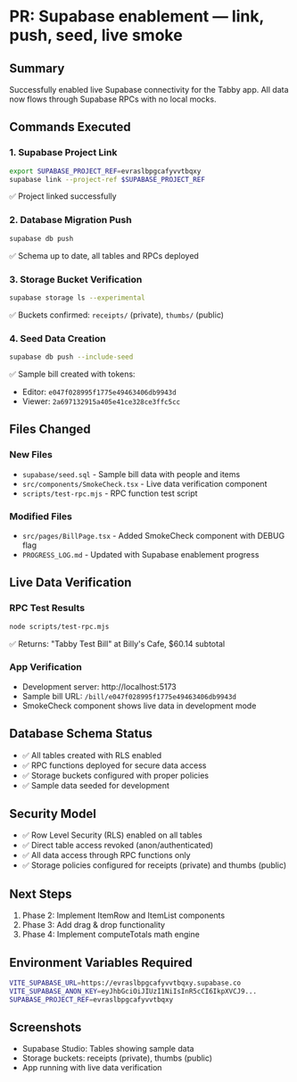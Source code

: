 # PR: Supabase enablement — link, push, seed, live smoke

## Summary
Successfully enabled live Supabase connectivity for the Tabby app. All data now flows through Supabase RPCs with no local mocks.

## Commands Executed

### 1. Supabase Project Link
```bash
export SUPABASE_PROJECT_REF=evraslbpgcafyvvtbqxy
supabase link --project-ref $SUPABASE_PROJECT_REF
```
✅ Project linked successfully

### 2. Database Migration Push
```bash
supabase db push
```
✅ Schema up to date, all tables and RPCs deployed

### 3. Storage Bucket Verification
```bash
supabase storage ls --experimental
```
✅ Buckets confirmed: `receipts/` (private), `thumbs/` (public)

### 4. Seed Data Creation
```bash
supabase db push --include-seed
```
✅ Sample bill created with tokens:
- Editor: `e047f028995f1775e49463406db9943d`
- Viewer: `2a697132915a405e41ce328ce3ffc5cc`

## Files Changed

### New Files
- `supabase/seed.sql` - Sample bill data with people and items
- `src/components/SmokeCheck.tsx` - Live data verification component
- `scripts/test-rpc.mjs` - RPC function test script

### Modified Files
- `src/pages/BillPage.tsx` - Added SmokeCheck component with DEBUG flag
- `PROGRESS_LOG.md` - Updated with Supabase enablement progress

## Live Data Verification

### RPC Test Results
```bash
node scripts/test-rpc.mjs
```
✅ Returns: "Tabby Test Bill" at Billy's Cafe, $60.14 subtotal

### App Verification
- Development server: http://localhost:5173
- Sample bill URL: `/bill/e047f028995f1775e49463406db9943d`
- SmokeCheck component shows live data in development mode

## Database Schema Status
- ✅ All tables created with RLS enabled
- ✅ RPC functions deployed for secure data access
- ✅ Storage buckets configured with proper policies
- ✅ Sample data seeded for development

## Security Model
- ✅ Row Level Security (RLS) enabled on all tables
- ✅ Direct table access revoked (anon/authenticated)
- ✅ All data access through RPC functions only
- ✅ Storage policies configured for receipts (private) and thumbs (public)

## Next Steps
1. Phase 2: Implement ItemRow and ItemList components
2. Phase 3: Add drag & drop functionality
3. Phase 4: Implement computeTotals math engine

## Environment Variables Required
```bash
VITE_SUPABASE_URL=https://evraslbpgcafyvvtbqxy.supabase.co
VITE_SUPABASE_ANON_KEY=eyJhbGciOiJIUzI1NiIsInR5cCI6IkpXVCJ9...
SUPABASE_PROJECT_REF=evraslbpgcafyvvtbqxy
```

## Screenshots
- Supabase Studio: Tables showing sample data
- Storage buckets: receipts (private), thumbs (public)
- App running with live data verification
